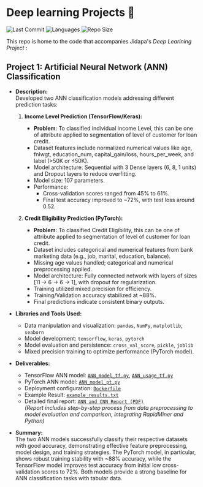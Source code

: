 # Deep learning Projects 🤖
![Last Commit](https://img.shields.io/github/last-commit/JPP-J/deep-_learning_project?style=flat-square)
![Languages](https://img.shields.io/github/languages/count/JPP-J/deep-_learning_project?style=flat-square)
![Repo Size](https://img.shields.io/github/repo-size/JPP-J/deep-_learning_project?style=flat-square)


This repo is home to the code that accompanies Jidapa's *Deep Learining Project* :

## Project 1: Artificial Neural Network (ANN) Classification

- **Description:**  
  Developed two ANN classification models addressing different prediction tasks:

  1. **Income Level Prediction (TensorFlow/Keras):**
     - **Problem**: To classified individual income Level, this can be one of attribute applied to segmentation of level of customer for loan credit.
     - Dataset features include normalized numerical values like age, fnlwgt, education_num, capital_gain/loss, hours_per_week, and label (>50K or ≤50K).  
     - Model architecture: Sequential with 3 Dense layers (6, 8, 1 units) and Dropout layers to reduce overfitting.  
     - Model size: 107 parameters.  
     - Performance:  
       - Cross-validation scores ranged from 45% to 61%.  
       - Final test accuracy improved to ~72%, with test loss around 0.52.
         
  3. **Credit Eligibility Prediction (PyTorch):**
     - **Problem**: To classified Credit Eligibility, this can be one of attribute applied to segmentation of level of customer for loan credit.
     - Dataset includes categorical and numerical features from bank marketing data (e.g., job, marital, education, balance).  
     - Missing age values handled; categorical and numerical preprocessing applied.  
     - Model architecture: Fully connected network with layers of sizes [11 → 6 → 6 → 1], with dropout for regularization.  
     - Training utilized mixed precision for efficiency.  
     - Training/Validation accuracy stabilized at ~88%.  
     - Final predictions indicate consistent binary outputs.

- **Libraries and Tools Used:**  
  - Data manipulation and visualization: `pandas`, `NumPy`, `matplotlib`, `seaborn`  
  - Model development: `tensorflow`, `keras`, `pytorch`  
  - Model evaluation and persistence: `cross_val_score`, `pickle`, `joblib`  
  - Mixed precision training to optimize performance (PyTorch model).

- **Deliverables:**  
  - TensorFlow ANN model: [`ANN_model_tf.py`](ANN_model_tf.py), [`ANN_usage_tf.py`](ANN_usage_tf.py)  
  - PyTorch ANN model: [`ANN_model_pt.py`](ANN_model_pt.py)  
  - Deployment configuration: [`Dockerfile`](Dockerfile)
  - Example Result: [`example_results.txt`](example_results.txt)
  - Detailed final report: [`ANN and CNN Report (PDF)`](https://drive.google.com/file/d/1T1dkZxAcpdSUJ2gxWtfwASa8cqKCNaHt/view?usp=sharing)  
    *(Report includes step-by-step process from data preprocessing to model evaluation and comparison, integrating RapidMiner and Python)*

- **Summary:**  
The two ANN models successfully classify their respective datasets with good accuracy, demonstrating effective feature preprocessing, model design, and training strategies. The PyTorch model, in particular, shows robust training stability with ~88% accuracy, while the TensorFlow model improves test accuracy from initial low cross-validation scores to 72%. Both models provide a strong baseline for ANN classification tasks with tabular data.

